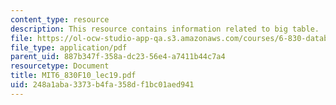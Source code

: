 ```yaml
---
content_type: resource
description: This resource contains information related to big table.
file: https://ol-ocw-studio-app-qa.s3.amazonaws.com/courses/6-830-database-systems-fall-2010/248a1aba3373b4fa358df1bc01aed941_MIT6_830F10_lec19.pdf
file_type: application/pdf
parent_uid: 887b347f-358a-dc23-56e4-a7411b44c7a4
resourcetype: Document
title: MIT6_830F10_lec19.pdf
uid: 248a1aba-3373-b4fa-358d-f1bc01aed941
---
```

